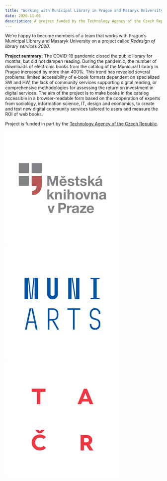```yaml
---
title: "Working with Municipal Library in Prague and Masaryk University"
date: 2020-11-01
description: A project funded by the Technology Agency of the Czech Republic.
---
```


We’re happy to become members of a team that works with Prague’s Municipal Library and Masaryk University on a project called _Redesign of library services 2020_.

**Project summary:** The COVID-19 pandemic closed the public library for months, but did not dampen reading. During the pandemic, the number of downloads of electronic books from the catalog of the Municipal Library in Prague increased by more than 400%. This trend has revealed several problems: limited accessibility of e-book formats dependent on specialized SW and HW, the lack of community services supporting digital reading, or comprehensive methodologies for assessing the return on investment in digital services. The aim of the project is to make books in the catalog accessible in a browser-readable form based on the cooperation of experts from sociology, information science, IT, design and economics, to create and test new digital community services tailored to users and measure the ROI of web books.

Project is funded in part by the [Technology Agency of the Czech Republic](https://www.tacr.cz).

<img src="./n-b_loga_MKP.svg">
<img src="./n-b_loga_MUNI.svg">
<img src="./n-b_loga_TACR.svg">
